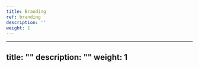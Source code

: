 ```yaml
---
title: Branding
ref: branding
description: ''
weight: 1
---
```

---
title: ""
description: ""
weight: 1
---